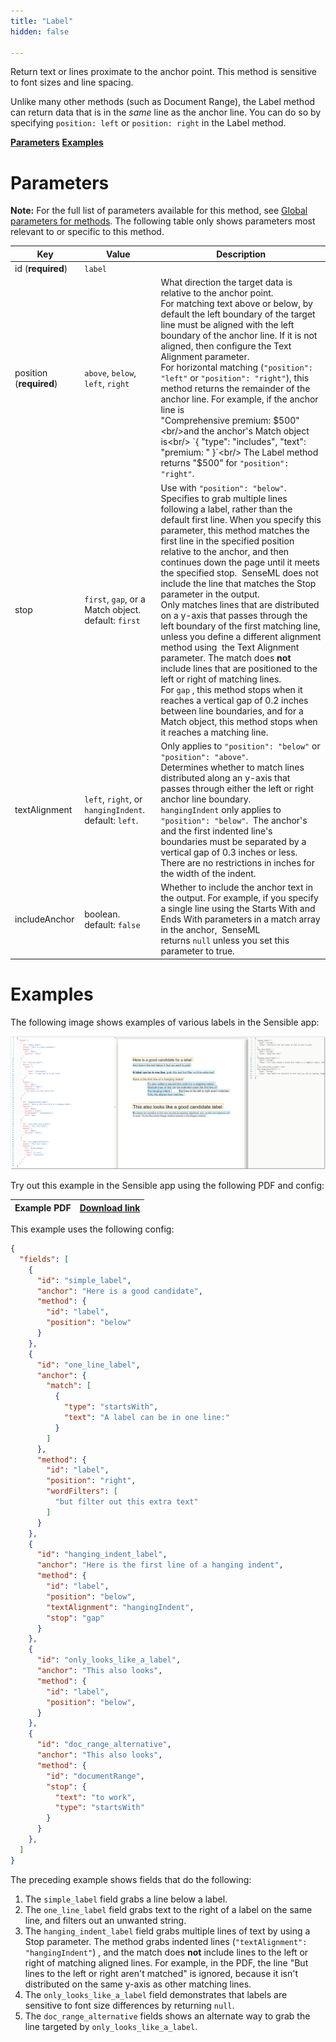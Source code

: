 ```yaml
---
title: "Label"
hidden: false

---
```


Return text or lines proximate to the anchor point. This method is sensitive to font sizes and line spacing. 

Unlike many other methods (such as Document Range), the Label method can return data that is in the *same* line as the anchor line. You can do so by specifying `position: left` or `position: right` in the Label method.

[**Parameters**](doc:label#section-parameters)
[**Examples**](doc:label#section-examples)

Parameters
====

**Note:** For the full list of parameters available for this method, see [Global parameters for methods](doc:method#section-global-parameters-for-methods). The following table only shows parameters most relevant to or specific to this method.

| Key                     | Value                                                 | Description                                                  |
| ----------------------- | ----------------------------------------------------- | ------------------------------------------------------------ |
| id (**required**)       | `label`                                               |                                                              |
| position (**required**) | `above`, `below`, `left`, `right`                     | What direction the target data is relative to the anchor point. <br> For matching text above or below, by default the left boundary of the target line must be aligned with the left boundary of the anchor line. If it is not aligned, then configure the Text Alignment parameter. <br/>For horizontal matching (`"position": "left"` or `"position": "right"`), this method returns the remainder of the anchor line. For example, if the anchor line is <br/>"Comprehensive premium: $500" <br/>and the anchor's Match object is<br/> `{ "type": "includes", "text": "premium: " }`<br/> The Label method returns "$500" for `"position": "right"`. |
| stop                    | `first`, `gap`, or a Match object. default: `first`   | Use with  `"position": "below"`.  <br/>Specifies to grab multiple lines following a label, rather than the default first line.  When you specify this parameter, this method matches the first line in the specified position relative to the anchor, and then continues down the page until it meets the specified stop.  SenseML does not include the line that matches the Stop parameter in the output.<br/>Only matches lines that are distributed on a y-axis that passes through the left boundary of the first matching line, unless you define a different alignment method using  the Text Alignment parameter. The match does **not** include lines that are positioned to the left or right of matching lines. <br/>For `gap` , this method stops when it reaches a vertical gap of 0.2 inches between line boundaries, and for a Match object, this method stops when it reaches a matching line. |
| textAlignment           | `left`, `right`, or `hangingIndent`. default: `left`. | Only applies to `"position": "below"` or `"position": "above"`. <br/>Determines whether to match lines distributed along an y-axis that passes through either the left or right anchor line boundary. <br/> `hangingIndent` only applies to  `"position": "below"`.  The anchor's and the first indented line's boundaries must be separated by a vertical gap of 0.3 inches or less.  There are no restrictions in inches for the width of the indent. |
| includeAnchor           | boolean. default: `false`                             | Whether to include the anchor text in the output. For example, if you specify a single line using the Starts With and Ends With parameters in a match array in the anchor,  SenseML returns `null` unless you set this parameter to true. |

Examples
====

The following image shows examples of various labels in the Sensible app: 

![Click to enlarge](https://raw.githubusercontent.com/sensible-hq/sensible-docs/main/readme-sync/assets/v0/images/final/label_examples.png)

Try out this example in the Sensible app using the following PDF and config:

| Example PDF | [Download link](https://raw.githubusercontent.com/sensible-hq/sensible-docs/main/readme-sync/assets/v0/pdfs/label_example.pdf) |
| ---------------------------- | ------------------------------------------------------------------------------------------------------------------------------ |

This example uses the following config:

```json
{
  "fields": [
    {
      "id": "simple_label",
      "anchor": "Here is a good candidate",
      "method": {
        "id": "label",
        "position": "below"
      }
    },
    {
      "id": "one_line_label",
      "anchor": {
        "match": [
          {
            "type": "startsWith",
            "text": "A label can be in one line:"
          }
        ]
      },
      "method": {
        "id": "label",
        "position": "right",
        "wordFilters": [
          "but filter out this extra text"
        ]
      }
    },
    {
      "id": "hanging_indent_label",
      "anchor": "Here is the first line of a hanging indent",
      "method": {
        "id": "label",
        "position": "below",
        "textAlignment": "hangingIndent",
        "stop": "gap"
      }
    },
    {
      "id": "only_looks_like_a_label",
      "anchor": "This also looks",
      "method": {
        "id": "label",
        "position": "below",
      }
    },
    {
      "id": "doc_range_alternative",
      "anchor": "This also looks",
      "method": {
        "id": "documentRange",
        "stop": {
          "text": "to work",
          "type": "startsWith"
        }
      }
    },
  ]
}
```


The preceding example shows fields that do the following:

1. The  `simple_label` field grabs a line below a label.
2. The `one_line_label` field grabs text to the right of a label on the same line, and filters out an unwanted string. 
3. The `hanging_indent_label` field grabs multiple lines of text by using a Stop parameter.  The method grabs indented lines (`"textAlignment": "hangingIndent"`) , and the match does **not** include lines to the left or right of matching aligned lines. For example, in the PDF, the line "But lines to the left or right aren't matched" is ignored, because it isn't distributed on the same y-axis as other matching lines. 
4. The `only_looks_like_a_label` field demonstrates that labels are sensitive to font size differences by returning `null`.
5. The `doc_range_alternative` fields shows an alternate way to grab the line targeted by `only_looks_like_a_label`.

